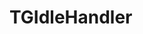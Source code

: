 <!-- TGIdleHandler.md --- 
;; 
;; Description: 
;; Author: Hongyi Wu(吴鸿毅)
;; Email: wuhongyi@qq.com 
;; Created: 六 9月 15 13:26:04 2018 (+0800)
;; Last-Updated: 六 9月 15 13:26:13 2018 (+0800)
;;           By: Hongyi Wu(吴鸿毅)
;;     Update #: 1
;; URL: http://wuhongyi.cn -->

# TGIdleHandler

<!-- TGIdleHandler.md ends here -->
